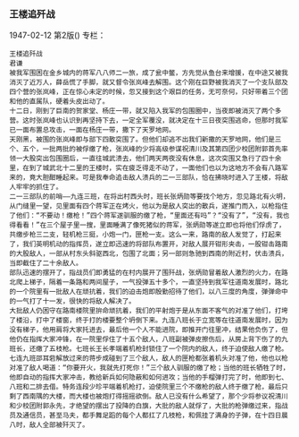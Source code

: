 ### 王楼追歼战

1947-02-12
第2版()
专栏：

    王楼追歼战
    君谦
    被我军围困在金乡城内的蒋军八八师二一旅，成了瓮中鳖，方先觉从鱼台来增援，在中途又被我消灭了近万人，薛岳慌了手脚，就又督令张岚峰去解围。这个刚在巨野被我消灭了一个支队部及四个营的张岚峰，正在惊心未定的时候，忽又接到这个艰巨的任务，无可奈何，只好带着三个团和他的直属队，硬着头皮出动了。
    十二日，刚到了巨南的贺家堂、杨庄一带，就又陷入我军的包围圈中，当夜即被消灭了两个多营。这时张岚峰也认识到再坚持下去，一定全军覆没，就决定在十三日夜突围逃命，但那时我军已一面布置总攻击，一面在杨庄一带，撒下了天罗地网。
    天刚黑，被围的张岚峰即与部下四散突围了。但他们却逃不出我们新撒的天罗地网，他们是三个、五个，一批两批的被俘缴了枪，张岚峰的少将高级参谋祝清川及其第四团少校团附郭首先率领一大股突出包围圈后，一直往城武溃去，他们两天两夜没有休息，这次突围又急行了四十余里，在到了城武北十二里的王楼时，实在疲乏得走不动了，一面他们也以为这地方不会有八路军来的，竟大胆酣睡起来。可是我奉命追击敌人溃兵的二一三部队，恰在拂晓时进入了王楼，将敌人牢牢的抓住了。
    二一三部队的前哨——九连三班，在将出村西头时，班长张炳勋等要找个地方，忽见路北有火明，从门缝里一望，见里面有四个蒋军正在烤火，他以为是敌人突出的散兵，遂推门而入，以枪指住了他们：“不要动！缴枪！”四个蒋军遂驯服的缴了枪，“里面还有吗”？“没有了”，“没有，我也得看看！”在三个屋子里一搜，里面睡满了像死猪似的蒋军，张炳勋等遂立即也将他们俘虏了，共缴步枪三二支，轻机枪三挺，小炮一门，匣枪一支。这么一来，路南的敌人发觉了，打起来了，我们英明机动的指挥员，遂立即迅速的将部队布置开，对敌人展开钳形夹击，一股钳击路南的大股敌人，一部从村东头斜驱西北，包围了北面；另一部则急驰到西南的附近村，伏击溃兵，当即截住了二十余敌人。
    部队迅速的摆开了，指战员们即勇猛的在村内展开了围歼战，张炳勋冒着敌人激烈的火力，在路北爬上梯子，隔着一条路和两间屋子，一气投弹五十多个，一直坚持到我军往道南发展时，路北的一个院里有一批敌人在顽抗着，我们的迫击炮即殷勤招待了他们，以八三度的角度，弹弹命中的一气打了十一发，很快的将敌人解决了。
    大批敌人仍困守在路南楼院里拚命顽抗着，我们的平射炮于是从东面不客气的对准了他们，打垮了楼沿，打中了楼窗，终于打的楼要整个坍倒下来。九连八班长于立宽等在往道南发展时，因为没有梯子，他用肩将大家托进去，最后他一个人不能进院，即推开门往里冲，结果他负伤了，但他仍在指挥大家冲锋，在一院里俘住了十五个敌人，八班副被弹皮擦伤后，从房上背下伤了的九班长，还缴了五枝枪。七班长王长孝端着机枪封锁住了一个院内的敌人，终于迫使敌人缴了枪。七连九班邵耳砦解放过来的蒋步成碰到了三个敌人，敌人的匣枪都张着机头对准了他，他也以枪对准了敌人喝道：“你要开火，我就先打死你！”三个敌人驯服的缴了枪；当他的班长牺牲了时，他即自动的指挥大家冲击，教给新兵如何隐蔽和如何进攻；当他的手榴弹打完了时，他即到七、八班和二排去借。特务连段少珍平端着机枪打，迫使院里三个不缴枪的敌人终于缴了枪，最后只剩了西南隅的大楼，而大楼也被炮打得摇摇欲倒。敌人已没有什么希望了，那个少将参议祝清川和少校团附郭永先，才绝望的摆出了投降的白旗，大批的敌人就俘了，大批的枪弹缴过来，指战员及通信员，甚至马夫，都手舞足蹈的每个人都扛了几枝枪，和佩挂了满身的子弹，在十四日晨八时，敌人全部被歼灭了。
